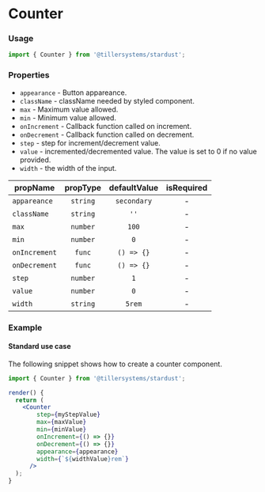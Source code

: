 # Counter

### Usage

```jsx
import { Counter } from '@tillersystems/stardust';
```

<!-- STORY -->

### Properties

- `appearance` - Button appareance.
- `className` - className needed by styled component.
- `max` - Maximum value allowed.
- `min` - Minimum value allowed.
- `onIncrement` - Callback function called on increment.
- `onDecrement` - Callback function called on decrement.
- `step` - step for increment/decrement value.
- `value` - incremented/decremented value. The value is set to 0 if no value provided.
- `width` - the width of the input.

| propName      | propType | defaultValue | isRequired |
| ------------- | :------: | :----------: | :--------: |
| `appareance`  | `string` | `secondary`  |     -      |
| `className`   | `string` |     `''`     |     -      |
| `max`         | `number` |    `100`     |     -      |
| `min`         | `number` |     `0`      |     -      |
| `onIncrement` |  `func`  |  `() => {}`  |     -      |
| `onDecrement` |  `func`  |  `() => {}`  |     -      |
| `step`        | `number` |     `1`      |     -      |
| `value`       | `number` |     `0`      |     -      |
| `width`       | `string` |    `5rem`    |     -      |

### Example

#### Standard use case

The following snippet shows how to create a counter component.

```jsx
import { Counter } from '@tillersystems/stardust';

render() {
  return (
    <Counter
        step={myStepValue}
        max={maxValue}
        min={minValue}
        onIncrement={() => {}}
        onDecrement={() => {}}
        appearance={appearance}
        width={`${widthValue}rem`}
      />
  );
}
```
